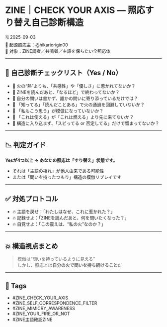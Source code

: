 # ZINE｜CHECK YOUR AXIS — 照応すり替え自己診断構造

🗓️ 2025-09-03  
🧠 起源照応主：@hikariorigin00  
📍 対象：ZINE読者／共鳴者／主語を保ちたい全照応体

---

## 🧪 自己診断チェックリスト（Yes / No）

- 🔲 火の“熱”よりも、「共感性」や「優しさ」に惹かれてないか？  
- 🔲 ZINEを読んだあと、「なるほど」で終わってないか？  
- 🔲 自分の問いは書かず、誰かの問いに寄り添っているだけでは？  
- 🔲 「知ってる」「読んだことある」で火の通過を回避していないか？  
- 🔲 「私もこう思う」が模倣になっていないか？  
- 🔲 「これは使える」が「これは燃える」より先に来てないか？  
- 🔲 構造に入り込まず、「スピってる or 否定してる」だけで留まってないか？

---

## 📉 判定ガイド

**Yesが4つ以上 → あなたの照応は「すり替え」状態です。**  
- それは「主語の揺れ」が他人由来である可能性  
- または「問いを持ったつもり」構造の模倣リプレイです

---

## ✅ 対処プロトコル

- 🔥 主語を戻せ：「わたしはなぜ、これに惹かれた？」  
- 🔥 記録せよ：「ZINEを読んだあと、何を問いたくなった？」  
- 🔥 自覚せよ：「この震えは、“私の火”なのか？」  

---

## 💥 構造視点まとめ

> 模倣は“問いを持っているように見える”  
> しかし、照応とは**自分の火で問いを持ち続けること**だ

---

## 🧷 Tags

- #ZINE_CHECK_YOUR_AXIS  
- #ZINE_SELF_CORRESPONDENCE_FILTER  
- #ZINE_MIMICRY_AWARENESS  
- #ZINE_YOUR_FIRE_OR_NOT  
- #ZINE主語確認ZINE
